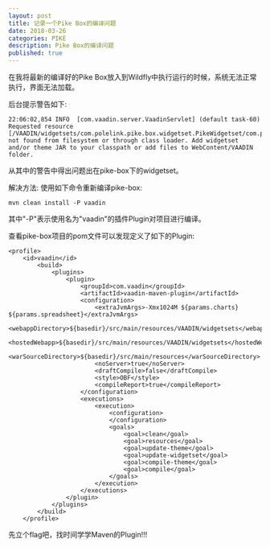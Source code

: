 ```yaml
---
layout: post
title: 记录一个Pike Box的编译问题
date: 2018-03-26
categories: PIKE
description: Pike Box的编译问题
published: true
---
```


在我将最新的编译好的Pike Box放入到Wildfly中执行运行的时候，系统无法正常执行，界面无法加载。 

后台提示警告如下: 

    22:06:02,854 INFO  [com.vaadin.server.VaadinServlet] (default task-60) Requested resource [/VAADIN/widgetsets/com.polelink.pike.box.widgetset.PikeWidgetset/com.polelink.pike.box.widgetset.PikeWidgetset.nocache.js] not found from filesystem or through class loader. Add widgetset and/or theme JAR to your classpath or add files to WebContent/VAADIN folder.

从其中的警告中得出问题出在pike-box下的widgetset。

解决方法: 使用如下命令重新编译pike-box:

    mvn clean install -P vaadin

其中"-P"表示使用名为"vaadin"的插件Plugin对项目进行编译。

查看pike-box项目的pom文件可以发现定义了如下的Plugin: 

    <profile>
		<id>vaadin</id>
			<build>
				<plugins>
					<plugin>
						<groupId>com.vaadin</groupId>
						<artifactId>vaadin-maven-plugin</artifactId>
						<configuration>
							<extraJvmArgs>-Xmx1024M ${params.charts} ${params.spreadsheet}</extraJvmArgs>
							<webappDirectory>${basedir}/src/main/resources/VAADIN/widgetsets</webappDirectory>
							<hostedWebapp>${basedir}/src/main/resources/VAADIN/widgetsets</hostedWebapp>
							<warSourceDirectory>${basedir}/src/main/resources</warSourceDirectory>
							<noServer>true</noServer>
							<draftCompile>false</draftCompile>
							<style>OBF</style>
							<compileReport>true</compileReport>
						</configuration>
						<executions>
							<execution>
								<configuration>
								</configuration>
								<goals>
									<goal>clean</goal>
									<goal>resources</goal>
									<goal>update-theme</goal>
									<goal>update-widgetset</goal>
									<goal>compile-theme</goal>
									<goal>compile</goal>
								</goals>
							</execution>
						</executions>
					</plugin>
				</plugins>
			</build>
		</profile>

先立个flag吧，找时间学学Maven的Plugin!!!